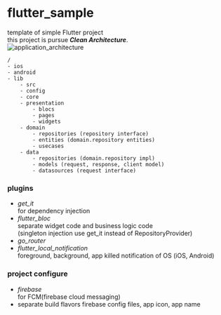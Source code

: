 # flutter_sample

template of simple Flutter project   
this project is pursue *__Clean Architecture__*.  
![application_architecture](https://user-images.githubusercontent.com/29171455/209616504-1df3e205-b3f6-4986-bef8-01ba555a4486.jpg)

```
/
- ios
- android
- lib
	- src
	- config
	- core
	- presentation
		- blocs
		- pages
		- widgets
	- domain
		- repositories (repository interface)
		- entities (domain.repository entities)
		- usecases
	- data
		- repositories (domain.repository impl)
		- models (request, response, client model)
		- datasources (request interface)
```

### __plugins__
- _get_it_   
    for dependency injection
- _flutter_bloc_   
    separate widget code and business logic code   
    (singleton injection use get_it instead of RepositoryProvider)
- _go_router_
- _flutter_local_notification_   
    foreground, background, app killed notification of OS (iOS, Android)

### __project configure__
- _firebase_   
    for FCM(firebase cloud messaging) 
- separate build flavors firebase config files, app icon, app name
